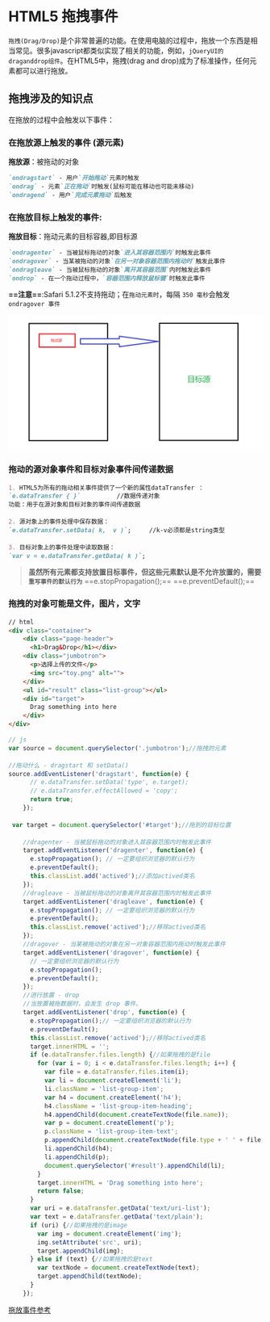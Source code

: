 # HTML5 拖拽事件

`拖拽(Drag/Drop)`是个非常普遍的功能。在使用电脑的过程中，拖放一个东西是相当常见。很多javascript都类似实现了相关的功能，例如，`jQueryUI的draganddrop组件`。在HTML5中，拖拽(drag and drop)成为了标准操作，任何元素都可以进行拖放。

## 拖拽涉及的知识点

在拖放的过程中会触发以下事件：

### 在拖放源上触发的事件 (源元素)

**拖放源**：被拖动的对象

```markdown
`ondragstart` - 用户`开始拖动`元素时触发
`ondrag` - 元素`正在拖动`时触发(鼠标可能在移动也可能未移动)
`ondragend` - 用户`完成元素拖动`后触发
```

### 在拖放目标上触发的事件:

**拖放目标**：拖动元素的目标容器,即目标源

```markdown
`ondragenter` - 当被鼠标拖动的对象`进入其容器范围内`时触发此事件
`ondragover` - 当某被拖动的对象`在另一对象容器范围内拖动时`触发此事件
`ondragleave` - 当被鼠标拖动的对象`离开其容器范围`内时触发此事件
`ondrop` - 在一个拖动过程中，`容器范围内释放鼠标键`时触发此事件
```

**==注意==**:Safari 5.1.2不支持拖动；在`拖动元素时`，每隔 `350 毫秒`会触发` ondragover 事件`



![image-20220228114242083](.\5_\image-20220228114242083.png)

### 拖动的源对象事件和目标对象事件间传递数据

```markdown
1. HTML5为所有的拖动相关事件提供了一个新的属性dataTransfer ：
`e.dataTransfer { }`          //数据传递对象
功能：用于在源对象和目标对象的事件间传递数据

2. 源对象上的事件处理中保存数据：
`e.dataTransfer.setData( k,  v )`;     //k-v必须都是string类型

3. 目标对象上的事件处理中读取数据：
`var v = e.dataTransfer.getData( k )`;	
```

> **虽然所有元素都支持放置目标事件，但这些元素默认是不允许放置的，需要`重写事件的默认行为`**
> ==e.stopPropagation();==
> ==e.preventDefault();==

### 拖拽的对象可能是文件，图片，文字

```html
// html
<div class="container">
    <div class="page-header">
      <h1>Drag&Drop</h1></div>
    <div class="jumbotron">
      <p>选择上传的文件</p>
      <img src="toy.png" alt="">
    </div>
    <ul id="result" class="list-group"></ul>
    <div id="target">
      Drag something into here
    </div>
</div>
```

```js
// js
var source = document.querySelector('.jumbotron');//拖拽的元素

//拖动什么 - dragstart 和 setData()
source.addEventListener('dragstart', function(e) {
      // e.dataTransfer.setData('type', e.target);
      // e.dataTransfer.effectAllowed = 'copy';
      return true;
    });
    
 var target = document.querySelector('#target');//拖到的目标位置
 
	//dragenter - 当被鼠标拖动的对象进入其容器范围内时触发此事件
    target.addEventListener('dragenter', function(e) {
      e.stopPropagation(); // 一定要组织浏览器的默认行为
      e.preventDefault();
      this.classList.add('actived');//添加actived类名
    });
	//dragleave - 当被鼠标拖动的对象离开其容器范围内时触发此事件
    target.addEventListener('dragleave', function(e) {
      e.stopPropagation(); // 一定要组织浏览器的默认行为
      e.preventDefault();
      this.classList.remove('actived');//移除actived类名
    });
	//dragover - 当某被拖动的对象在另一对象容器范围内拖动时触发此事件
    target.addEventListener('dragover', function(e) {
      // 一定要组织浏览器的默认行为
      e.stopPropagation();
      e.preventDefault();
    });
	//进行放置 - drop
	//当放置被拖数据时，会发生 drop 事件。
    target.addEventListener('drop', function(e) {
      e.stopPropagation();// 一定要组织浏览器的默认行为
      e.preventDefault();
      this.classList.remove('actived');//移除actived类名
      target.innerHTML = '';
      if (e.dataTransfer.files.length) {//如果拖拽的是file
        for (var i = 0; i < e.dataTransfer.files.length; i++) {
          var file = e.dataTransfer.files.item(i);
          var li = document.createElement('li');
          li.className = 'list-group-item';
          var h4 = document.createElement('h4');
          h4.className = 'list-group-item-heading';
          h4.appendChild(document.createTextNode(file.name));
          var p = document.createElement('p');
          p.className = 'list-group-item-text';
          p.appendChild(document.createTextNode(file.type + ' ' + file.lastModifiedDate.toLocaleDateString() + ' ' + (file.size / 1024 / 1024).toFixed(2) + 'MB'));
          li.appendChild(h4);
          li.appendChild(p);
          document.querySelector('#result').appendChild(li);
        }
        target.innerHTML = 'Drag something into here';
        return false;
      }
      var uri = e.dataTransfer.getData('text/uri-list');
      var text = e.dataTransfer.getData('text/plain');
      if (uri) {//如果拖拽的是image
        var img = document.createElement('img');
        img.setAttribute('src', uri);
        target.appendChild(img);
      } else if (text) {//如果拖拽的是text
        var textNode = document.createTextNode(text);
        target.appendChild(textNode);
      }
    });
```

[拖放事件参考](https://blog.csdn.net/qq_35187942/article/details/85544204)

